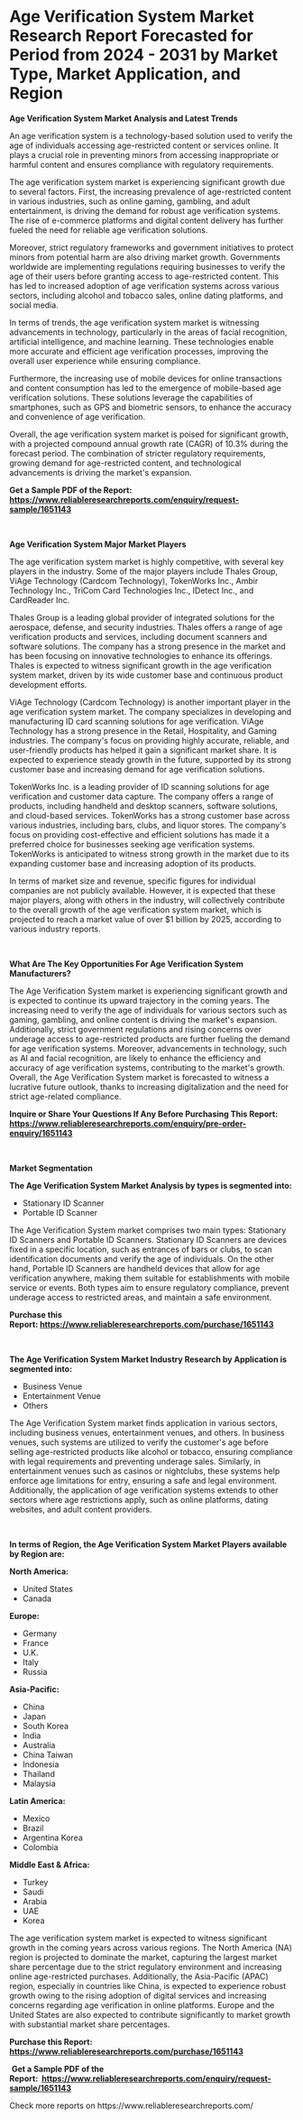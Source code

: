 <p><h1>Age Verification System Market Research Report Forecasted for Period from 2024 -  2031 by Market Type, Market Application, and Region</h1></p><p><strong>Age Verification System Market Analysis and Latest Trends</strong></p>
<p><p>An age verification system is a technology-based solution used to verify the age of individuals accessing age-restricted content or services online. It plays a crucial role in preventing minors from accessing inappropriate or harmful content and ensures compliance with regulatory requirements.</p><p>The age verification system market is experiencing significant growth due to several factors. First, the increasing prevalence of age-restricted content in various industries, such as online gaming, gambling, and adult entertainment, is driving the demand for robust age verification systems. The rise of e-commerce platforms and digital content delivery has further fueled the need for reliable age verification solutions.</p><p>Moreover, strict regulatory frameworks and government initiatives to protect minors from potential harm are also driving market growth. Governments worldwide are implementing regulations requiring businesses to verify the age of their users before granting access to age-restricted content. This has led to increased adoption of age verification systems across various sectors, including alcohol and tobacco sales, online dating platforms, and social media.</p><p>In terms of trends, the age verification system market is witnessing advancements in technology, particularly in the areas of facial recognition, artificial intelligence, and machine learning. These technologies enable more accurate and efficient age verification processes, improving the overall user experience while ensuring compliance.</p><p>Furthermore, the increasing use of mobile devices for online transactions and content consumption has led to the emergence of mobile-based age verification solutions. These solutions leverage the capabilities of smartphones, such as GPS and biometric sensors, to enhance the accuracy and convenience of age verification.</p><p>Overall, the age verification system market is poised for significant growth, with a projected compound annual growth rate (CAGR) of 10.3% during the forecast period. The combination of stricter regulatory requirements, growing demand for age-restricted content, and technological advancements is driving the market's expansion.</p></p>
<p><strong>Get a Sample PDF of the Report:&nbsp; <a href="https://www.reliableresearchreports.com/enquiry/request-sample/1651143">https://www.reliableresearchreports.com/enquiry/request-sample/1651143</a></strong></p>
<p>&nbsp;</p>
<p><strong>Age Verification System Major Market Players</strong></p>
<p><p>The age verification system market is highly competitive, with several key players in the industry. Some of the major players include Thales Group, ViAge Technology (Cardcom Technology), TokenWorks Inc., Ambir Technology Inc., TriCom Card Technologies Inc., IDetect Inc., and CardReader Inc. </p><p>Thales Group is a leading global provider of integrated solutions for the aerospace, defense, and security industries. Thales offers a range of age verification products and services, including document scanners and software solutions. The company has a strong presence in the market and has been focusing on innovative technologies to enhance its offerings. Thales is expected to witness significant growth in the age verification system market, driven by its wide customer base and continuous product development efforts. </p><p>ViAge Technology (Cardcom Technology) is another important player in the age verification system market. The company specializes in developing and manufacturing ID card scanning solutions for age verification. ViAge Technology has a strong presence in the Retail, Hospitality, and Gaming industries. The company's focus on providing highly accurate, reliable, and user-friendly products has helped it gain a significant market share. It is expected to experience steady growth in the future, supported by its strong customer base and increasing demand for age verification solutions.</p><p>TokenWorks Inc. is a leading provider of ID scanning solutions for age verification and customer data capture. The company offers a range of products, including handheld and desktop scanners, software solutions, and cloud-based services. TokenWorks has a strong customer base across various industries, including bars, clubs, and liquor stores. The company's focus on providing cost-effective and efficient solutions has made it a preferred choice for businesses seeking age verification systems. TokenWorks is anticipated to witness strong growth in the market due to its expanding customer base and increasing adoption of its products.</p><p>In terms of market size and revenue, specific figures for individual companies are not publicly available. However, it is expected that these major players, along with others in the industry, will collectively contribute to the overall growth of the age verification system market, which is projected to reach a market value of over $1 billion by 2025, according to various industry reports.</p></p>
<p>&nbsp;</p>
<p><strong>What Are The Key Opportunities For Age Verification System Manufacturers?</strong></p>
<p><p>The Age Verification System market is experiencing significant growth and is expected to continue its upward trajectory in the coming years. The increasing need to verify the age of individuals for various sectors such as gaming, gambling, and online content is driving the market's expansion. Additionally, strict government regulations and rising concerns over underage access to age-restricted products are further fueling the demand for age verification systems. Moreover, advancements in technology, such as AI and facial recognition, are likely to enhance the efficiency and accuracy of age verification systems, contributing to the market's growth. Overall, the Age Verification System market is forecasted to witness a lucrative future outlook, thanks to increasing digitalization and the need for strict age-related compliance.</p></p>
<p><strong>Inquire or Share Your Questions If Any Before Purchasing This Report: <a href="https://www.reliableresearchreports.com/enquiry/pre-order-enquiry/1651143">https://www.reliableresearchreports.com/enquiry/pre-order-enquiry/1651143</a></strong></p>
<p>&nbsp;</p>
<p><strong>Market Segmentation</strong></p>
<p><strong>The Age Verification System Market Analysis by types is segmented into:</strong></p>
<p><ul><li>Stationary ID Scanner</li><li>Portable ID Scanner</li></ul></p>
<p><p>The Age Verification System market comprises two main types: Stationary ID Scanners and Portable ID Scanners. Stationary ID Scanners are devices fixed in a specific location, such as entrances of bars or clubs, to scan identification documents and verify the age of individuals. On the other hand, Portable ID Scanners are handheld devices that allow for age verification anywhere, making them suitable for establishments with mobile service or events. Both types aim to ensure regulatory compliance, prevent underage access to restricted areas, and maintain a safe environment.</p></p>
<p><strong>Purchase this Report:&nbsp;<a href="https://www.reliableresearchreports.com/purchase/1651143">https://www.reliableresearchreports.com/purchase/1651143</a></strong></p>
<p>&nbsp;</p>
<p><strong>The Age Verification System Market Industry Research by Application is segmented into:</strong></p>
<p><ul><li>Business Venue</li><li>Entertainment Venue</li><li>Others</li></ul></p>
<p><p>The Age Verification System market finds application in various sectors, including business venues, entertainment venues, and others. In business venues, such systems are utilized to verify the customer's age before selling age-restricted products like alcohol or tobacco, ensuring compliance with legal requirements and preventing underage sales. Similarly, in entertainment venues such as casinos or nightclubs, these systems help enforce age limitations for entry, ensuring a safe and legal environment. Additionally, the application of age verification systems extends to other sectors where age restrictions apply, such as online platforms, dating websites, and adult content providers.</p></p>
<p>&nbsp;</p>
<p><strong>In terms of Region, the Age Verification System Market Players available by Region are:</strong></p>
<p>
    <p> <strong> North America: </strong>
        <ul>
            <li>United States</li>
            <li>Canada</li>
        </ul>
        </p> 
    <p> <strong> Europe: </strong>
        <ul>
            <li>Germany</li>
            <li>France</li>
            <li>U.K.</li>
            <li>Italy</li>
            <li>Russia</li>
        </ul>
        </p> 
    <p> <strong> Asia-Pacific: </strong>
        <ul>
            <li>China</li>
            <li>Japan</li>
            <li>South Korea</li>
            <li>India</li>
            <li>Australia</li>
            <li>China Taiwan</li>
            <li>Indonesia</li>
            <li>Thailand</li>
            <li>Malaysia</li>
        </ul>
        </p> 
    <p> <strong> Latin America: </strong>
        <ul>
            <li>Mexico</li>
            <li>Brazil</li>
            <li>Argentina Korea</li>
            <li>Colombia</li>
        </ul>
        </p> 
    <p> <strong> Middle East & Africa: </strong>
        <ul>
            <li>Turkey</li>
            <li>Saudi</li>
            <li>Arabia</li>
            <li>UAE</li>
            <li>Korea</li>
        </ul>
    </p>
    </p>
<p><p>The age verification system market is expected to witness significant growth in the coming years across various regions. The North America (NA) region is projected to dominate the market, capturing the largest market share percentage due to the strict regulatory environment and increasing online age-restricted purchases. Additionally, the Asia-Pacific (APAC) region, especially in countries like China, is expected to experience robust growth owing to the rising adoption of digital services and increasing concerns regarding age verification in online platforms. Europe and the United States are also expected to contribute significantly to market growth with substantial market share percentages.</p></p>
<p><strong>Purchase this Report: <a href="https://www.reliableresearchreports.com/purchase/1651143">https://www.reliableresearchreports.com/purchase/1651143</a></strong></p>
<p>&nbsp;<strong>Get a Sample PDF of the Report:&nbsp;&nbsp;<a href="https://www.reliableresearchreports.com/enquiry/request-sample/1651143">https://www.reliableresearchreports.com/enquiry/request-sample/1651143</a></strong></p>
<p><strong></strong></p>
<p>Check more reports on https://www.reliableresearchreports.com/</p>